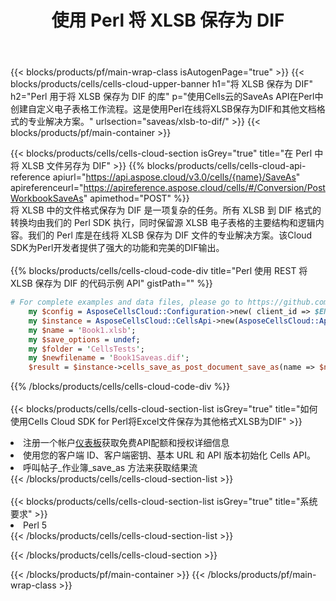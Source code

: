 ﻿---
title: 使用 Perl 将 XLSB 保存为 DIF
description: 利用Aspose.Cells Cloud SDK for Perl将XLSB格式文件保存为DIF格式文件。
---
{{< blocks/products/pf/main-wrap-class isAutogenPage="true" >}}
{{< blocks/products/cells/cells-cloud-upper-banner h1="将 XLSB 保存为 DIF" h2="Perl 用于将 XLSB 保存为 DIF 的库" p="使用Cells云的SaveAs API在Perl中创建自定义电子表格工作流程。这是使用Perl在线将XLSB保存为DIF和其他文档格式的专业解决方案。" urlsection="saveas/xlsb-to-dif/" >}}
{{< blocks/products/pf/main-container >}}

{{< blocks/products/cells/cells-cloud-section isGrey="true" title="在 Perl 中将 XLSB 文件另存为 DIF" >}}
{{% blocks/products/cells/cells-cloud-api-reference apiurl="https://api.aspose.cloud/v3.0/cells/{name}/SaveAs" apireferenceurl="https://apireference.aspose.cloud/cells/#/Conversion/PostWorkbookSaveAs" apimethod="POST" %}}
<br/>
将 XLSB 中的文件格式保存为 DIF 是一项复杂的任务。所有 XLSB 到 DIF 格式的转换均由我们的 Perl SDK 执行，同时保留源 XLSB 电子表格的主要结构和逻辑内容。我们的 Perl 库是在线将 XLSB 保存为 DIF 文件的专业解决方案。该Cloud SDK为Perl开发者提供了强大的功能和完美的DIF输出。
<br/>
<br/>
{{% blocks/products/cells/cells-cloud-code-div title="Perl 使用 REST 将 XLSB 保存为 DIF 的代码示例 API" gistPath="" %}}
  
```perl
# For complete examples and data files, please go to https://github.com/aspose-cells-cloud/aspose-cells-cloud-perl/
    my $config = AsposeCellsCloud::Configuration->new( client_id => $ENV{'ProductClientId'}, client_secret => $ENV{'ProductClientSecret'});
    my $instance = AsposeCellsCloud::CellsApi->new(AsposeCellsCloud::ApiClient->new( $config));
    my $name = 'Book1.xlsb';
    my $save_options = undef;
    my $folder = 'CellsTests';
    my $newfilename = 'Book1Saveas.dif';
    $result = $instance->cells_save_as_post_document_save_as(name => $name,save_options => $save_options, newfilename => $newfilename, folder => $folder);
```
  
{{% /blocks/products/cells/cells-cloud-code-div %}}
<br/>
<br/>
{{< blocks/products/cells/cells-cloud-section-list isGrey="true" title="如何使用Cells Cloud SDK for Perl将Excel文件保存为其他格式XLSB为DIF" >}}
<li>注册一个帐户<a href="https://dashboard.aspose.cloud/">仪表板</a>获取免费API配额和授权详细信息</li>
<li>使用您的客户端 ID、客户端密钥、基本 URL 和 API 版本初始化 Cells API。</li>
<li>呼叫帖子_作业簿_save_as 方法来获取结果流</li>
{{< /blocks/products/cells/cells-cloud-section-list >}}
<br/>
<br/>
{{< blocks/products/cells/cells-cloud-section-list isGrey="true" title="系统要求" >}}
<li>Perl 5</li>
{{< /blocks/products/cells/cells-cloud-section-list >}}

{{< /blocks/products/cells/cells-cloud-section >}}

{{< /blocks/products/pf/main-container >}}
{{< /blocks/products/pf/main-wrap-class >}}
